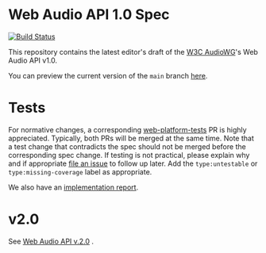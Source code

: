 # Web Audio API 1.0 Spec


[![Build Status](https://travis-ci.com/WebAudio/web-audio-api.svg?branch=main)](https://travis-ci.com/WebAudio/web-audio-api)

This repository contains the latest editor's draft of the [W3C AudioWG](https://www.w3.org/2011/audio/)'s Web Audio API v1.0.

You can preview the current version of the `main` branch [here](https://webaudio.github.com/web-audio-api/).

# Tests

For normative changes, a corresponding
[web-platform-tests](https://github.com/web-platform-tests/wpt) PR is highly appreciated. Typically,
both PRs will be merged at the same time. Note that a test change that contradicts the spec should
not be merged before the corresponding spec change. If testing is not practical, please explain why
and if appropriate [file an issue](https://github.com/web-platform-tests/wpt/issues/new) to follow
up later. Add the `type:untestable` or `type:missing-coverage` label as appropriate.

We also have an [implementation report](https://webaudio.github.io/web-audio-api/implementation-report.html).

# v2.0

See [Web Audio API v.2.0](https://github.com/WebAudio/web-audio-api-v2) .
